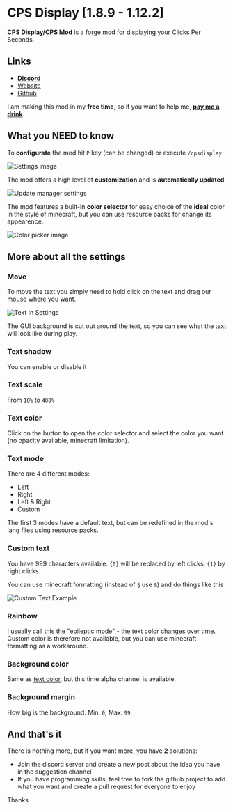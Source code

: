 # CPS Display [1.8.9 - 1.12.2]

**CPS Display/CPS Mod** is a forge mod for displaying your Clicks Per Seconds.

## Links
- [**Discord**](https://discord.gg/d7S4fyRUZR)
- [Website](https://cpsdisplay.github.io)
- [Github](https://github.com/CPSDisplay/cpsdisplay)

I am making this mod in my **free time**, so if you want to help me, [**pay me a drink**](https://www.paypal.com/donate/?hosted_button_id=ZZ2T95G9H72YE).

## What you NEED to know

To **configurate** the mod hit `P` key (can be changed) or execute `/cpsdisplay`

![Settings image](https://cpsdisplay.github.io/assets/images/mod/settings.png)

The mod offers a high level of **customization** and is **automatically updated**

![Update manager settings](https://cpsdisplay.github.io/assets/images/mod/update_manager_settings.png)

The mod features a built-in **color selector** for easy choice of the **ideal** color in the style of minecraft, but you can use resource packs for change its appearence.

![Color picker image](https://cpsdisplay.github.io/assets/images/mod/colorpicker.png)

## More about all the settings

### Move
To move the text you simply need to hold click on the text and drag our mouse where you want.

![Text In Settings](https://cpsdisplay.github.io/assets/images/mod/text_in_settings.png)

The GUI background is cut out around the text, so you can see what the text will look like during play.

### Text shadow

You can enable or disable it

### Text scale

From `10%` to `400%`

### Text color

Click on the button to open the color selector and select the color you want (no opacity available, minecraft limitation). 

### Text mode

There are 4 different modes:
- Left
- Right
- Left & Right
- Custom

The first 3 modes have a default text, but can be redefined in the mod's lang files using resource packs.

### Custom text

You have 999 characters available. `{0}` will be replaced by left clicks, `{1}` by right clicks.

You can use minecraft formatting (instead of `§` use `&`) and do things like this

![Custom Text Example](https://cpsdisplay.github.io/assets/images/mod/custom_text_example.png)

### Rainbow

I usually call this the "epileptic mode" - the text color changes over time. Custom color is therefore not available, but you can use minecraft formatting as a workaround.

### Background color

Same as [text color](#text-color), but this time alpha channel is available.

### Background margin

How big is the background. Min: `0`; Max: `99`

## And that's it

There is nothing more, but if you want more, you have **2** solutions:
- Join the discord server and create a new post about the idea you have in the suggestion channel
- If you have programming skills, feel free to fork the github project to add what you want and create a pull request for everyone to enjoy


Thanks